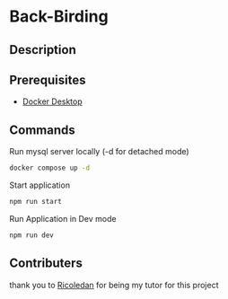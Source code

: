 # Back-Birding

## Description

## Prerequisites

* [Docker Desktop](https://www.docker.com/products/docker-desktop) 

## Commands

Run mysql server locally (-d for detached mode)

```bash
docker compose up -d 
```

Start application 

```bash
npm run start
```

Run Application in Dev mode

```bash
npm run dev
```

## Contributers
thank you to [Ricoledan](https://github.com/Ricoledan) for being my tutor for this project
